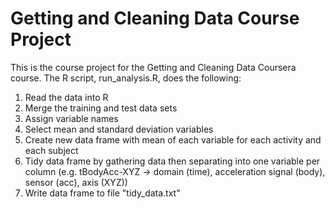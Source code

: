 # Getting and Cleaning Data Course Project

This is the course project for the Getting and Cleaning Data Coursera course. The R script, run_analysis.R, does the following:

1. Read the data into R
2. Merge the training and test data sets
3. Assign variable names
4. Select mean and standard deviation variables
5. Create new data frame with mean of each variable for each activity and each subject
6. Tidy data frame by gathering data then separating into one variable per column (e.g. tBodyAcc-XYZ -> domain (time), acceleration signal (body), sensor (acc), axis (XYZ))
7. Write data frame to file "tidy_data.txt"